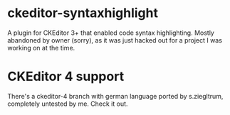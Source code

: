 # ckeditor-syntaxhighlight
A plugin for CKEditor 3+ that enabled code syntax highlighting. Mostly abandoned by owner (sorry), as it was just hacked out for a project I was working on at the time.

# CKEditor 4 support
There's a ckeditor-4 branch with german language ported by s.ziegltrum, completely untested by me. Check it out.
